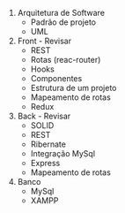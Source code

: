 1. Arquitetura de Software
	- Padrão de projeto
	- UML
2. Front - Revisar
	- REST
	- Rotas (reac-router)
	- Hooks
	- Componentes
	- Estrutura de um projeto
	- Mapeamento de rotas
	- Redux
3. Back - Revisar
	- SOLID
	- REST
	- Ribernate
	- Integração MySql
	- Express
	- Mapeamento de rotas
4. Banco
	- MySql
	- XAMPP